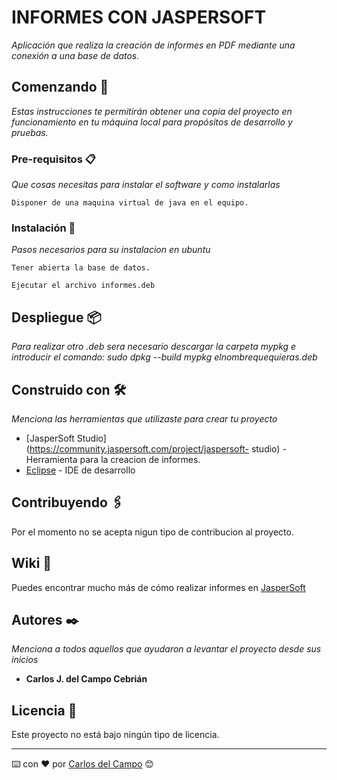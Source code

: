 # INFORMES CON JASPERSOFT

_Aplicación que realiza la creación de informes en PDF mediante una
conexión a una base de datos._

## Comenzando 🚀
_Estas instrucciones te permitirán obtener una copia del proyecto en funcionamiento en tu máquina local para propósitos de desarrollo y pruebas._


### Pre-requisitos 📋

_Que cosas necesitas para instalar el software y como instalarlas_

```
Disponer de una maquina virtual de java en el equipo.
```


### Instalación 🔧

_Pasos necesarios para su instalacion en ubuntu_



```
Tener abierta la base de datos.
```


```
Ejecutar el archivo informes.deb
```


## Despliegue 📦

_Para realizar otro .deb sera necesario descargar la carpeta mypkg e introducir el comando: sudo dpkg --build mypkg elnombrequequieras.deb_

## Construido con 🛠️

_Menciona las herramientas que utilizaste para crear tu proyecto_

* [JasperSoft Studio](https://community.jaspersoft.com/project/jaspersoft-      studio) - Herramienta para la creacion de informes.
* [Eclipse](https://www.eclipse.org) - IDE de desarrollo

## Contribuyendo 🖇️

Por el momento no se acepta nigun tipo de contribucion al proyecto.

## Wiki 📖

Puedes encontrar mucho más de cómo realizar informes en [JasperSoft](https://community.jaspersoft.com/documentation/jasperreports-server-user-guide-v500)


## Autores ✒️

_Menciona a todos aquellos que ayudaron a levantar el proyecto desde sus inicios_

* **Carlos J. del Campo Cebrián**


## Licencia 📄

Este proyecto no está bajo ningún tipo de licencia.



---
⌨️ con ❤️ por [Carlos del Campo](https://github.com/Carlofas) 😊

